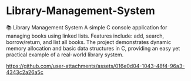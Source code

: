 # Library-Management-System
📚 Library Management System  A simple C console application for managing books using linked lists. Features include: add, search, borrow/return, and list all books. The project demonstrates dynamic memory allocation and basic data structures in C, providing an easy yet practical example of a real-world library system.


https://github.com/user-attachments/assets/016e0d04-1043-48f4-96a3-4343c2a26a5c

